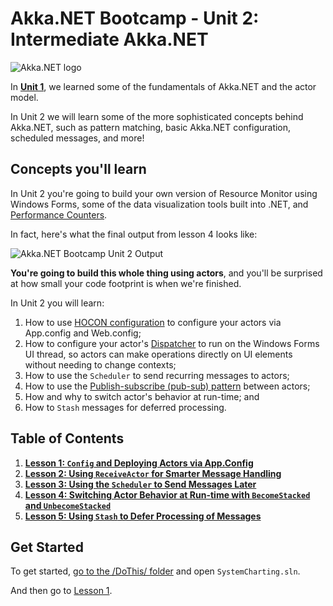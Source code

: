 # Akka.NET Bootcamp - Unit 2: Intermediate Akka.NET

![Akka.NET logo](../../images/akka_net_logo.png)

In **[Unit 1](../Unit-1)**, we learned some of the fundamentals of Akka.NET and the actor model.

In Unit 2 we will learn some of the more sophisticated concepts behind Akka.NET, such as pattern matching, basic Akka.NET configuration, scheduled messages, and more!

## Concepts you'll learn

In Unit 2 you're going to build your own version of Resource Monitor using Windows Forms, some of the data visualization tools built into .NET, and [Performance Counters](https://msdn.microsoft.com/en-us/library/system.diagnostics.performancecounter.aspx?cs-save-lang=1&cs-lang=fsharp "PerformanceCounter Class - F#").

In fact, here's what the final output from lesson 4 looks like:

![Akka.NET Bootcamp Unit 2 Output](lesson5/images/syncharting-complete-output.gif)

**You're going to build this whole thing using actors**, and you'll be surprised at how small your code footprint is when we're finished.

In Unit 2 you will learn:

1. How to use [HOCON configuration](http://getakka.net/articles/concepts/configuration.html "Akka.NET HOCON Configurations") to configure your actors via App.config and Web.config;
2. How to configure your actor's [Dispatcher](http://getakka.net/articles/actors/dispatchers.html) to run on the Windows Forms UI thread, so actors can make operations directly on UI elements without needing to change contexts;
3. How to use the `Scheduler` to send recurring messages to actors;
4. How to use the [Publish-subscribe (pub-sub) pattern](http://en.wikipedia.org/wiki/Publish%E2%80%93subscribe_pattern) between actors;
5. How and why to switch actor's behavior at run-time; and
6. How to `Stash` messages for deferred processing.

## Table of Contents

1. **[Lesson 1: `Config` and Deploying Actors via App.Config](lesson1/)**
1. **[Lesson 2: Using `ReceiveActor` for Smarter Message Handling](lesson2/)**
2. **[Lesson 3: Using the `Scheduler` to Send Messages Later](lesson3/)**
3. **[Lesson 4: Switching Actor Behavior at Run-time with `BecomeStacked` and `UnbecomeStacked`](lesson4/)**
4. **[Lesson 5: Using `Stash` to Defer Processing of Messages](lesson5/)**

## Get Started

To get started, [go to the /DoThis/ folder](DoThis/) and open `SystemCharting.sln`.

And then go to [Lesson 1](lesson1/).
